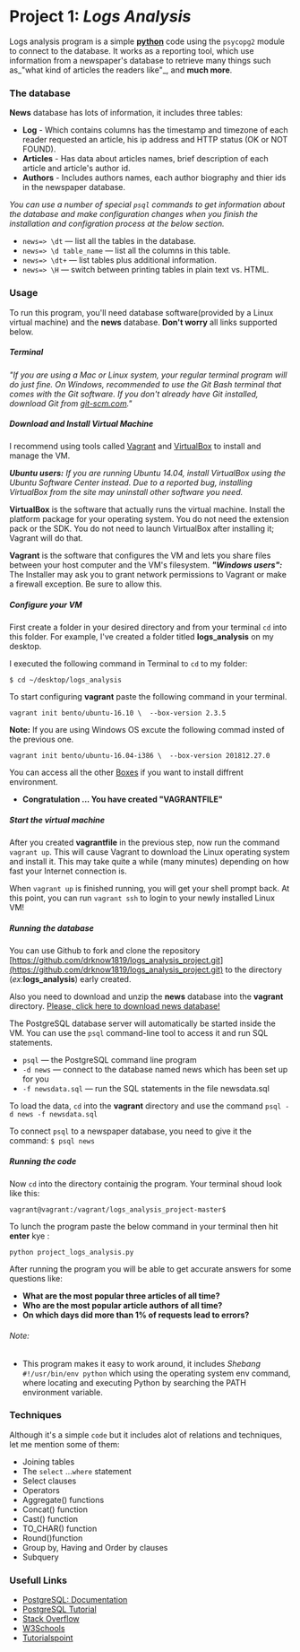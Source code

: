 
# Project 1: _**Logs Analysis**_

Logs analysis program is a simple [**python**](https://www.python.org/shell) code using the `psycopg2` module to connect to the database.
It works as a reporting tool, which use information from a newspaper's database to retrieve many things
such as_"what kind of articles the readers like"_, and **much more**.

### The database
**News** database has lots of information, it includes three tables:
* **Log** - Which contains columns has the timestamp and timezone of each reader
requested an article, his ip address and HTTP status (OK or NOT FOUND).
* **Articles** - Has data about articles names, brief description
of each article and article's author id.
* **Authors** - Includes authors names, each author biography and thier ids
in the newspaper database.

_You can use a number of special `psql` commands to get information about the database and make configuration changes when you finish the installation and configration
process at the below section._
* `news=> \dt` — list all the tables in the database.
* `news=> \d table_name` — list all the columns in this table.
* `news=> \dt+` — list tables plus additional information.
* `news=> \H` — switch between printing tables in plain text vs. HTML.

### Usage
To run this program, you'll need database software(provided by a Linux virtual machine) and the **news** database. **Don't worry** all links supported below.
##### Terminal
_"If you are using a Mac or Linux system, your regular terminal program will do just fine. On Windows, recommended to use the Git Bash terminal that comes with the Git software. If you don't already have Git installed, download Git from [git-scm.com](https://git-scm.com/downloads)."_
##### Download and Install Virtual Machine
I recommend using tools called [Vagrant](https://www.vagrantup.com/) and [VirtualBox](https://www.virtualbox.org/wiki/Downloads) to install and manage the VM.

_**Ubuntu users:** If you are running Ubuntu 14.04, install VirtualBox using the Ubuntu Software Center instead. Due to a reported bug, installing VirtualBox from the site may uninstall other software you need._

**VirtualBox** is the software that actually runs the virtual machine. Install the platform package for your operating system. You do not need the extension pack or the SDK. You do not need to launch VirtualBox after installing it; Vagrant will do that.

**Vagrant** is the software that configures the VM and lets you share files between your host computer and the VM's filesystem.
**_"Windows users":_** The Installer may ask you to grant network permissions to Vagrant or make a firewall exception. Be sure to allow this.
##### Configure your VM
First create a folder in your desired directory and from your terminal `cd`
into this folder. For example, I've created a folder titled **logs_analysis** on my
desktop.

I executed the following command in Terminal to `cd` to my folder:
```
$ cd ~/desktop/logs_analysis
```
To start configuring **vagrant** paste the following command in your terminal.
```
vagrant init bento/ubuntu-16.10 \  --box-version 2.3.5
```
**Note:** If you are using Windows OS excute the following commad insted of
the previous one.
```
vagrant init bento/ubuntu-16.04-i386 \  --box-version 201812.27.0
```
You can access all the other [Boxes](https://app.vagrantup.com/bento) if you want to install diffrent environment.

* **Congratulation ... You have created "VAGRANTFILE"**


##### Start the virtual machine
After you created **vagrantfile** in the previous step, now run the command `vagrant up`. This will cause Vagrant to download the Linux operating system and install it. This may take quite a while (many minutes) depending on how fast your Internet connection is.

When `vagrant up` is finished running, you will get your shell prompt back. At this point, you can run `vagrant ssh` to login to your newly installed Linux VM!

##### Running the database
You can use Github to fork and clone the repository [https://github.com/drknow1819/logs_analysis_project.git](https://github.com/drknow1819/logs_analysis_project.git) to the directory (_ex:_**logs_analysis**) early created.

Also you need to download and unzip the **news** database into the **vagrant** directory.
[Please, click here to download news database!](https://d17h27t6h515a5.cloudfront.net/topher/2016/August/57b5f748_newsdata/newsdata.zip)

The PostgreSQL database server will automatically be started inside the VM. You can use the `psql` command-line tool to access it and run SQL statements.
* `psql` — the PostgreSQL command line program
* `-d news` — connect to the database named news which has been set up for you
* `-f newsdata.sql` — run the SQL statements in the file newsdata.sql

To load the data, `cd` into the **vagrant** directory and use the command
`psql -d news -f newsdata.sql`

To connect `psql` to a newspaper database, you need to give it the command:
`$ psql news`
##### Running the code
Now `cd` into the directory containig the program.
Your terminal shoud look like this:
```
vagrant@vagrant:/vagrant/logs_analysis_project-master$
````
To lunch the program paste the below command in your terminal then hit **enter** kye :
```
python project_logs_analysis.py
```

After running the program you will be able to get accurate answers for some questions
like:
* **What are the most popular three articles of all time?**
* **Who are the most popular article authors of all time?**
* **On which days did more than 1% of requests lead to errors?**

###### Note:
* This program makes it easy to work around, it includes *Shebang* `#!/usr/bin/env python` which using the operating system env command, where locating and executing Python by searching the PATH environment variable.







### Techniques

Although it's a simple `code` but it includes alot of relations and techniques,
let me mention some of them:

- Joining tables
- The `select` ...`where` statement
- Select clauses
- Operators
- Aggregate() functions
- Concat() function
- Cast() function
- TO_CHAR() function
- Round()function
- Group by, Having and Order by clauses 
- Subquery

### Usefull Links

- [PostgreSQL: Documentation](https://www.postgresql.org/docs/)
- [PostgreSQL Tutorial](www.postgresqltutorial.com/)
- [Stack Overflow](https://stackoverflow.com/)
- [W3Schools](https://www.w3schools.com/)
- [Tutorialspoint](https://www.tutorialspoint.com/)
